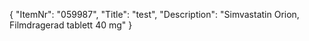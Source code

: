 {
  "ItemNr": "059987",
  "Title": "test",
  "Description": "Simvastatin Orion, Filmdragerad tablett 40 mg"
}